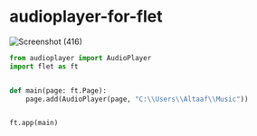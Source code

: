 ﻿# audioplayer-for-flet


![Screenshot (416)](https://github.com/taaaf11/flet-audioplayer/assets/109919009/cbd60ae3-a816-474e-8838-22d66bae0c1f)


```python
from audioplayer import AudioPlayer
import flet as ft


def main(page: ft.Page):
    page.add(AudioPlayer(page, "C:\\Users\\Altaaf\\Music"))


ft.app(main)

```
